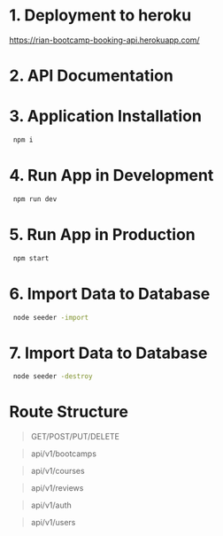 # 1. Deployment to heroku
https://rian-bootcamp-booking-api.herokuapp.com/

# 2. API Documentation

# 3. Application Installation
```sh
 npm i
```

# 4. Run App in Development
```sh
 npm run dev
```

# 5. Run App in Production
```sh
 npm start
```

# 6. Import Data to Database
```sh
 node seeder -import
```

# 7. Import Data to Database
```sh
 node seeder -destroy
```

# Route Structure

> GET/POST/PUT/DELETE

> api/v1/bootcamps

> api/v1/courses

> api/v1/reviews

> api/v1/auth

> api/v1/users